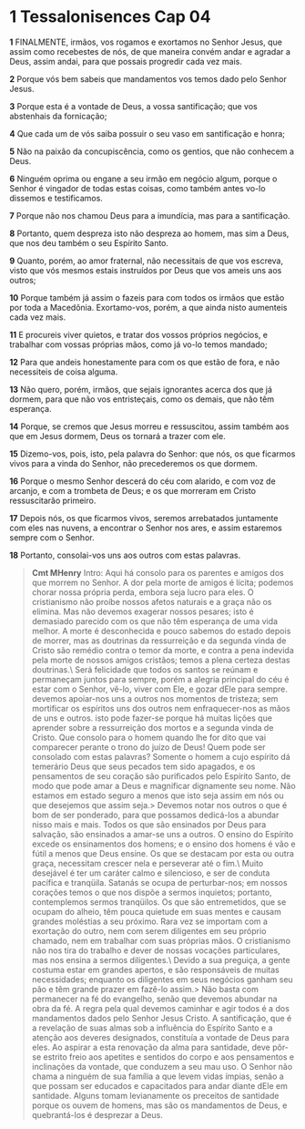 # 1 Tessalonisences Cap 04

**1** 	FINALMENTE, irmãos, vos rogamos e exortamos no Senhor Jesus, que assim como recebestes de nós, de que maneira convém andar e agradar a Deus, assim andai, para que possais progredir cada vez mais.

**2** 	Porque vós bem sabeis que mandamentos vos temos dado pelo Senhor Jesus.

**3** 	Porque esta é a vontade de Deus, a vossa santificação; que vos abstenhais da fornicação;

**4** 	Que cada um de vós saiba possuir o seu vaso em santificação e honra;

**5** 	Não na paixão da concupiscência, como os gentios, que não conhecem a Deus.

**6** 	Ninguém oprima ou engane a seu irmão em negócio algum, porque o Senhor é vingador de todas estas coisas, como também antes vo-lo dissemos e testificamos.

**7** 	Porque não nos chamou Deus para a imundícia, mas para a santificação.

**8** 	Portanto, quem despreza isto não despreza ao homem, mas sim a Deus, que nos deu também o seu Espírito Santo.

**9** 	Quanto, porém, ao amor fraternal, não necessitais de que vos escreva, visto que vós mesmos estais instruídos por Deus que vos ameis uns aos outros;

**10** 	Porque também já assim o fazeis para com todos os irmãos que estão por toda a Macedônia. Exortamo-vos, porém, a que ainda nisto aumenteis cada vez mais.

**11** 	E procureis viver quietos, e tratar dos vossos próprios negócios, e trabalhar com vossas próprias mãos, como já vo-lo temos mandado;

**12** 	Para que andeis honestamente para com os que estão de fora, e não necessiteis de coisa alguma.

**13** 	Não quero, porém, irmãos, que sejais ignorantes acerca dos que já dormem, para que não vos entristeçais, como os demais, que não têm esperança.

**14** 	Porque, se cremos que Jesus morreu e ressuscitou, assim também aos que em Jesus dormem, Deus os tornará a trazer com ele.

**15** 	Dizemo-vos, pois, isto, pela palavra do Senhor: que nós, os que ficarmos vivos para a vinda do Senhor, não precederemos os que dormem.

**16** 	Porque o mesmo Senhor descerá do céu com alarido, e com voz de arcanjo, e com a trombeta de Deus; e os que morreram em Cristo ressuscitarão primeiro.

**17** 	Depois nós, os que ficarmos vivos, seremos arrebatados juntamente com eles nas nuvens, a encontrar o Senhor nos ares, e assim estaremos sempre com o Senhor.

**18** 	Portanto, consolai-vos uns aos outros com estas palavras.


> **Cmt MHenry** Intro: Aqui há consolo para os parentes e amigos dos que morrem no Senhor. A dor pela morte de amigos é lícita; podemos chorar nossa própria perda, embora seja lucro para eles. O cristianismo não proíbe nossos afetos naturais e a graça não os elimina. Mas não devemos exagerar nossos pesares; isto é demasiado parecido com os que não têm esperança de uma vida melhor. A morte é desconhecida e pouco sabemos do estado depois de morrer, mas as doutrinas da ressurreição e da segunda vinda de Cristo são remédio contra o temor da morte, e contra a pena indevida pela morte de nossos amigos cristãos; temos a plena certeza destas doutrinas.\ Será felicidade que todos os santos se reúnam e permaneçam juntos para sempre, porém a alegria principal do céu é estar com o Senhor, vê-lo, viver com Ele, e gozar dEle para sempre. devemos apoiar-nos uns a outros nos momentos de tristeza; sem mortificar os espíritos uns dos outros nem enfraquecer-nos as mãos de uns e outros. isto pode fazer-se porque há muitas lições que aprender sobre a ressurreição dos mortos e a segunda vinda de Cristo. Que consolo para o homem quando lhe for dito que vai comparecer perante o trono do juízo de Deus! Quem pode ser consolado com estas palavras? Somente o homem a cujo espírito dá temerário Deus que seus pecados tem sido apagados, e os pensamentos de seu coração são purificados pelo Espírito Santo, de modo que pode amar a Deus e magnificar dignamente seu nome. Não estamos em estado seguro a menos que isto seja assim em nós ou que desejemos que assim seja.> Devemos notar nos outros o que é bom de ser ponderado, para que possamos dedicá-los a abundar nisso mais e mais. Todos os que são ensinados por Deus para salvação, são ensinados a amar-se uns a outros. O ensino do Espírito excede os ensinamentos dos homens; e o ensino dos homens é vão e fútil a menos que Deus ensine. Os que se destacam por esta ou outra graça, necessitam crescer nela e perseverar até o fim.\ Muito desejável é ter um caráter calmo e silencioso, e ser de conduta pacífica e tranqüila. Satanás se ocupa de perturbar-nos; em nossos corações temos o que nos dispõe a sermos inquietos; portanto, contemplemos sermos tranqüilos. Os que são entremetidos, que se ocupam do alheio, têm pouca quietude em suas mentes e causam grandes moléstias a seu próximo. Rara vez se importam com a exortação do outro, nem com serem diligentes em seu próprio chamado, nem em trabalhar com suas próprias mãos. O cristianismo não nos tira do trabalho e dever de nossas vocações particulares, mas nos ensina a sermos diligentes.\ Devido a sua preguiça, a gente costuma estar em grandes apertos, e são responsáveis de muitas necessidades; enquanto os diligentes em seus negócios ganham seu pão e têm grande prazer em fazê-lo assim.> Não basta com permanecer na fé do evangelho, senão que devemos abundar na obra da fé. A regra pela qual devemos caminhar e agir todos é a dos mandamentos dados pelo Senhor Jesus Cristo. A santificação, que é a revelação de suas almas sob a influência do Espírito Santo e a atenção aos deveres designados, constituía a vontade de Deus para eles. Ao aspirar a esta renovação da alma para santidade, deve pôr-se estrito freio aos apetites e sentidos do corpo e aos pensamentos e inclinações da vontade, que conduzem a seu mau uso. O Senhor não chama a ninguém de sua família a que levem vidas ímpias, senão a que possam ser educados e capacitados para andar diante dEle em santidade. Alguns tomam levianamente os preceitos de santidade porque os ouvem de homens, mas são os mandamentos de Deus, e quebrantá-los é desprezar a Deus.